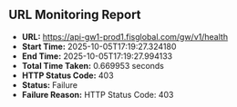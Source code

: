 ## URL Monitoring Report

- **URL:** https://api-gw1-prod1.fisglobal.com/gw/v1/health
- **Start Time:** 2025-10-05T17:19:27.324180
- **End Time:** 2025-10-05T17:19:27.994133
- **Total Time Taken:** 0.669953 seconds
- **HTTP Status Code:** 403
- **Status:** Failure
- **Failure Reason:** HTTP Status Code: 403
